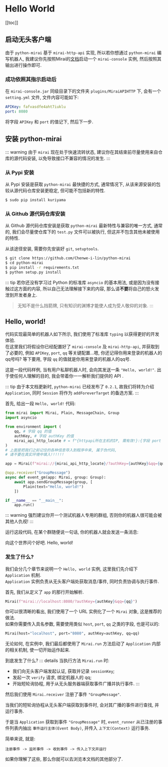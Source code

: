 # Hello World

[[toc]]

## 启动无头客户端
由于 `python-mirai` 基于 `mirai-http-api` 实现, 所以若你想通过 `python-mirai` 编写机器人,
我建议你先按照Mirai的[文档](https://github.com/mamoe/mirai-console)启动一个 
`mirai-console` 实例, 然后按照其输出进行操作即可.

### 成功依照其指示启动后
在 `mirai-console.jar` 同级目录下的文件夹 `plugins/MiraiAPIHTTP` 下,
会有一个 `setting.yml` 文件, 文件内容可能如下:

``` yml
APIKey: fafvasdfe4aht7iuklu
port: 8080
```

将字段 `APIKey` 和 `port` 的值记下, 然后下一步.

## 安装 python-mirai

::: warning
由于 `mirai` 现在处于快速流转状态, 建议你在其结束前尽量使用来自仓库的源代码安装,
以免导致接口不兼容的情况的发生.
:::

### 从 Pypi 安装
从 Pypi 安装是获取 `python-mirai` 最快捷的方式, 通常情况下, 从该来源安装的包较从源代码仓库安装更稳定, 但可能不包括新的特性.

``` bash
$ sudo pip install kuriyama
```

### 从 Github 源代码仓库安装
从 Github 源代码仓库安装是获取 `python-mirai` 最新特性与兼容的唯一方式,
通常的, 我们会尽量使仓库下的 `test.py` 文件可以被执行,
但这并不包含其他未被使用的特性.

从该途径安装, 需要你先安装好 `git`, `setuptools`.
```bash
$ git clone https://github.com/Chenwe-i-lin/python-mirai
$ cd python-mirai
$ pip install -r requirements.txt
$ python setup.py install
```

::: tip
若你还没有学习过 Python 的标准库 `asyncio` 的基本用法,
或是因为没有接触过这方面的内容,
所以自己无法理解接下来的内容,
那么请**不要**将自己的怒火发泄到开发者身上.
 > 无知不是什么挡箭牌, 只有知识的渊博才能使人成为受人敬仰的对象.
:::

## Hello, world!
代码实现最简单的机器人如下所示, 我们使用了标准库 `typing` 以获得更好的开发体验.  
在这里我们将假设你已经配置好了 `mirai-console` 及 `mirai-http-api`,
并获取到了必要的, 例如 `APIKey`, `port`, `qq` 等关键配置...嗯, 你还记得你用来登录的机器人的qq号吗?
等下要用, 字段 `qq` 的值就是你用来登录的机器人的qq号.

这是一段代码样例, 当有用户私聊机器人时, 会向其发送一条 `"Hello, world!"`.
出于使任何人理解的目的, 我会带着你一一解析我们提供的 API .

::: tip
由于本文档更新时, `python-mirai` 已经发布了 `0.2.1`,
故我们将转为介绍 `Application`, 同时 `Session` 将作为 `addForeverTarget` 的备选方案.
:::


首先, 给出一段 `Hello, world!` 代码:
``` python
from mirai import Mirai, Plain, MessageChain, Group
import asyncio

from environment import (
    qq, # 字段 qq 的值
    authKey, # 字段 authKey 的值
    mirai_api_http_locate # = f"{httpapi所在主机的IP, 需有效!}:{字段 port 的值}"
)
# 上面是把我们之前记住的各种信息导入到程序中来, 属于伪代码,
# 请不要在真实环境中填入!!!!!!

app = Mirai(f"mirai://{mirai_api_http_locate}/?authKey={authKey}&qq={qq}")

@app.receiver("GroupMessage")
async def event_gm(app: Mirai, group: Group):
    await app.sendGroupMessage(group, [
        Plain(text="Hello, world!")
    ])

if __name__ == "__main__":
    app.run()

```

::: warning
强烈建议你开一个测试机器人专用的群组, 否则你的机器人很可能会被其他人仇视!
:::

运行这段代码, 在某个群随便说一句话, 你的机器人就会发送一条消息:

<panel-view title="聊天记录">
<chat-message nickname="Alice" color="#cc0066">向这个世界问个好吧.</chat-message>
<chat-message nickname="Bot" :avatar="$withBase('/mirai-head.png')">Hello, world!</chat-message>
</panel-view>

### 发生了什么?
我们会分几个章节来说明一个 `Hello, world` 实例, 这里我们先介绍下 `Application` 机制.  
 `Application` 实例负责从无头客户端处获取消息/事件, 同时负责协调与执行事件.

首先, 我们从定义了 `app` 的那行开始解析.
``` python
Mirai(f"mirai://localhost:8080/?authKey={authKey}&qq={qq}")
```

你可以很清晰的看出, 我们使用了一个 URL 实例化了一个 `Mirai` 对象, 这是推荐的做法.  
如果你需要传入具名参数, 需要使用类似 `host`, `port`, `qq` 之类的字段, 也是可以的:

``` python
Mirai(host="localhost", port="8080", authKey=authKey, qq=qq)
```

无论如何, 在实例中,
我们最后都使用了 `Mirai.run` 方法启动了 `Application` 内部的相关机制,
使一切开始运作起来.

到底发生了什么?
::: details
当执行方法 `Mirai.run` 时:
 - 我们向无头客户端发起认证, 获取并记录 `sessionKey`;
 - 发起一次 `verify` 请求, 绑定机器人的 qq;
 - 开始短轮询协程, 用于从无头服务器端获取事件广播并执行事件.
:::

然后我们使用 `Mirai.receiver` 注册了事件 `"GroupMessage"`.

当我们的短轮询协程从无头客户端获取到事件时,
会对其广播的事件进行查找, 并运行事务.

于是当 `Application` 获取到事件 `"GroupMessage"` 时,
`event_runner` 从已注册的事件列表内抽出 `事件运行主体(Event Body)`,
并传入 `上下文(Context)` 运行事务.

简单来说, 就是:
```
注册事件 -> 监听事件 -> 收到事件 -> 传入上下文并运行
```

如果你理解了这些, 那么你就可以去浏览本文档的其他部分了.